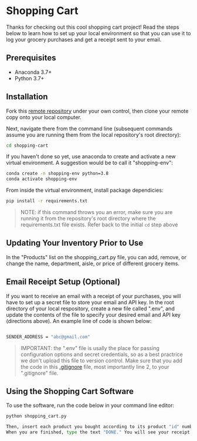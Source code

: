 # Shopping Cart

Thanks for checking out this cool shopping cart project! Read the steps below to learn how to set up your local environment so that you can use it to log your grocery purchases and get a receipt sent to your email.

## Prerequisites

+ Anaconda 3.7+
+ Python 3.7+

## Installation

Fork this [remote repository](https://github.com/zky44/shopping-cart) under your own control, then clone your remote copy onto your local computer.

Next, navigate there from the command line (subsequent commands assume you are running them from the local repository's root directory):

```sh
cd shopping-cart
```

If you haven't done so yet, use anaconda to create and activate a new virtual environment. A suggestion would be to call it "shopping-env":

```sh
conda create -n shopping-env python=3.8
conda activate shopping-env
```

From inside the virtual environment, install package dependicies:

```sh
pip install -r requirements.txt
```

> NOTE: if this command throws you an error, make sure you are running it from the repository's root directory where the requirements.txt file exists. Refer back to the initial `cd` step above

## Updating Your Inventory Prior to Use

In the "Products" list on the shopping_cart.py file, you can add, remove, or change the name, department, aisle, or price of different grocery items.  

## Email Receipt Setup (Optional)

If you want to receive an email with a receipt of your purchases, you will have to set up a secret file to store your email and API key. In the root directory of your local respository, create a new file called ".env", and update the contents of the file to specify your desired email and API key (directions above). An example line of code is shown below:

```sh

SENDER_ADDRESS = "abc@gmail.com"
```

>IMPORTANT: the ".env" file is usally the place for passing configuration options and secret credentials, so as a best practrice we don't upload this file to version control. Make sure that you add the code in this [.gitignore](/.gitignore) file, most importantly line 2, to your ".gitignore" file.

## Using the Shopping Cart Software

To use the software, run the code below in your command line editor:

```py
python shopping_cart.py

Then, insert each product you bought according to its product "id" number in the products list of the shopping_cart.py file.
When you are finished, type the text "DONE." You will see your receipt. If you set up receiving email receipts in the step above, you will also receive a digital copy of your receipt in your chosen email inbox.

